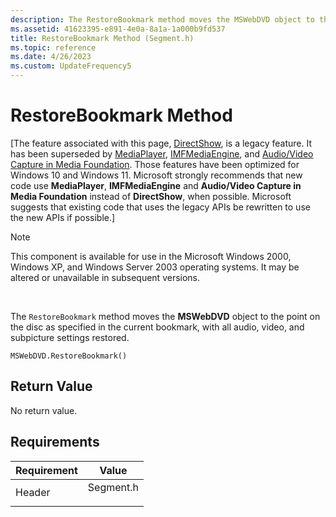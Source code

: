 ```yaml
---
description: The RestoreBookmark method moves the MSWebDVD object to the point on the disc as specified in the current bookmark, with all audio, video, and subpicture settings restored.
ms.assetid: 41623395-e891-4e0a-8a1a-1a000b9fd537
title: RestoreBookmark Method (Segment.h)
ms.topic: reference
ms.date: 4/26/2023
ms.custom: UpdateFrequency5
---
```


# RestoreBookmark Method

\[The feature associated with this page, [DirectShow](/windows/win32/directshow/directshow), is a legacy feature. It has been superseded by [MediaPlayer](/uwp/api/Windows.Media.Playback.MediaPlayer), [IMFMediaEngine](/windows/win32/api/mfmediaengine/nn-mfmediaengine-imfmediaengine), and [Audio/Video Capture in Media Foundation](windows/win32/medfound/audio-video-capture-in-media-foundation). Those features have been optimized for Windows 10 and Windows 11. Microsoft strongly recommends that new code use **MediaPlayer**, **IMFMediaEngine** and **Audio/Video Capture in Media Foundation** instead of **DirectShow**, when possible. Microsoft suggests that existing code that uses the legacy APIs be rewritten to use the new APIs if possible.\]

> [!Note]  
> This component is available for use in the Microsoft Windows 2000, Windows XP, and Windows Server 2003 operating systems. It may be altered or unavailable in subsequent versions.

 

The `RestoreBookmark` method moves the **MSWebDVD** object to the point on the disc as specified in the current bookmark, with all audio, video, and subpicture settings restored.

``` syntax
MSWebDVD.RestoreBookmark()
```

## Return Value

No return value.

## Requirements



| Requirement | Value |
|-------------------|--------------------------------------------------------------------------------------|
| Header<br/> | <dl> <dt>Segment.h</dt> </dl> |



 

 




